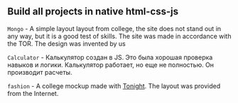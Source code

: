 ## Build all projects in native html-css-js

`Mongo` - A simple layout layout from college, the site does not stand out in any way, but it is a good test of skills. The site was made in accordance with the TOR. The design was invented by us


`Calculator` - Калькулятор создан в JS. Это была хорошая проверка навыков и логики. Калькулятор работает, но еще не полностью. Он производит расчеты.


`fashion` - A college mockup made with <a href="https://github.com/Tonight11">Tonight</a>. The layout was provided from the Internet.
